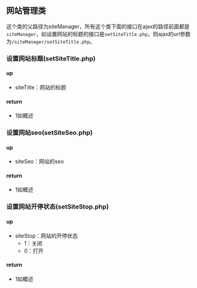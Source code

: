 ## 网站管理类
这个类的父路径为siteManager，所有这个类下面的接口在ajax的路径前面都是`siteManager`，如设置网站的标题的接口是`setSiteTitle.php`，则ajax的url参数为`/siteManager/setSiteTitle.php`。
### 设置网站标题(setSiteTitle.php)
#### up
* siteTitle：网站的标题

#### return
* 1如概述

### 设置网站seo(setSiteSeo.php)
#### up
* siteSeo：网站的seo

#### return
* 1如概述

### 设置网站开停状态(setSiteStop.php)
#### up
* siteStop：网站的开停状态
	* 1：关闭
	* 0：打开

#### return
* 1如概述